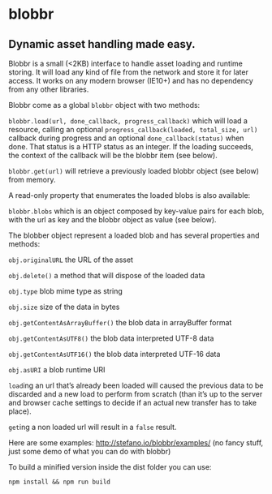 # blobbr
## Dynamic asset handling made easy.

Blobbr is a small (<2KB) interface to handle asset loading and runtime storing. It will load any kind of file from the network and store it for later access.
It works on any modern browser (IE10+) and has no dependency from any other libraries.

Blobbr come as a global `blobbr` object with two methods:

`blobbr.load(url, done_callback, progress_callback)` which will load a resource, calling an optional `progress_callback(loaded, total_size, url)` callback during progress and an optional `done_callback(status)` when done. That status is a HTTP status as an integer. If the loading succeeds, the context of the callback will be the blobbr item (see below).

`blobbr.get(url)` will retrieve a previously loaded blobbr object (see below) from memory.

A read-only property that enumerates the loaded blobs is also available: 

`blobbr.blobs` which is an object composed by key-value pairs for each blob, with the url as key and the blobbr object as value (see below).

The blobber object represent a loaded blob and has several properties and methods:

`obj.originalURL` the URL of the asset

`obj.delete()` a method that will dispose of the loaded data

`obj.type` blob mime type as string

`obj.size` size of the data in bytes

`obj.getContentAsArrayBuffer()` the blob data in arrayBuffer format

`obj.getContentAsUTF8()` the blob data interpreted UTF-8 data

`obj.getContentAsUTF16()` the blob data interpreted UTF-16 data

`obj.asURI` a blob runtime URI


`load`ing an url that’s already been loaded will caused the previous data to be discarded and a new load to perform from scratch (than it’s up to the server and browser cache settings to decide if an actual new transfer has to take place).

`get`ing a non loaded url will result in a `false` result.

Here are some examples: http://stefano.io/blobbr/examples/ (no fancy stuff, just some demo of what you can do with blobbr)

To build a minified version inside the dist folder you can use:
```
npm install && npm run build
```
